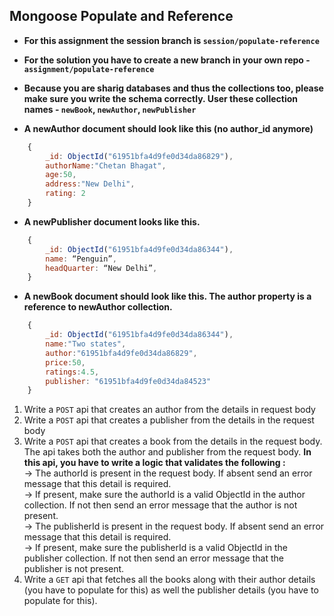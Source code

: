## Mongoose Populate and Reference

* **For this assignment the session branch is `session/populate-reference`**
* **For the solution you have to create a new branch in your own repo - `assignment/populate-reference`**
* **Because you are sharig databases and thus the collections too, please make sure you write the schema correctly. User these collection names - `newBook`, `newAuthor`, `newPublisher`**

* **A newAuthor document should look like this (no author_id anymore)**
```javascript
    { 
        _id: ObjectId("61951bfa4d9fe0d34da86829"),
        authorName:"Chetan Bhagat",
        age:50,
        address:"New Delhi",
        rating: 2
    }

```

* **A newPublisher document looks like this.**
```javascript
    {
        _id: ObjectId("61951bfa4d9fe0d34da86344"),
        name: “Penguin”,
        headQuarter: “New Delhi”,
    }
```

* **A newBook document should look like this. The author property is a reference to newAuthor collection.**
```javascript
    {
        _id: ObjectId("61951bfa4d9fe0d34da86344"),
        name:"Two states",
        author:"61951bfa4d9fe0d34da86829",
        price:50,
        ratings:4.5,
        publisher: "61951bfa4d9fe0d34da84523"
    }


```


1. Write a `POST` api that creates an author from the details in request body
2. Write a `POST` api that creates a publisher from the details in the request body
3. Write a `POST` api that creates a book from the details in the request body. The api takes both the author and publisher from the request body. 
**In this api, you have to write a logic that validates the following :**<br/>
-> The authorId is present in the request body. If absent send an error message that this detail is required.<br/>
-> If present, make sure the authorId is a valid ObjectId in the author collection. If not then send an error message that the author is not present.<br/>
-> The publisherId is present in the request body. If absent send an error message that this detail is required.<br/>
-> If present, make sure the publisherId is a valid ObjectId in the publisher collection. If not then send an error message that the publisher is not present.<br/>
4. Write a `GET` api that fetches all the books along with their author details (you have to populate for this) as well the publisher details (you have to populate for this).<br/>
